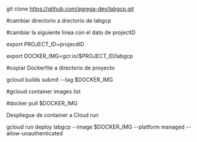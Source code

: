 git clone https://github.com/agrega-dev/labgcp.git

#cambiar directorio a drectorio de labgcp

#cambiar la siguiente linea con el dato de projectID

export PROJECT_ID=projecdID

export DOCKER_IMG=gcr.io/$PROJECT_ID/labgcp


#copiar Dockerfile a directorio de proyecto

gcloud builds submit --tag $DOCKER_IMG

#gcloud container images list

#docker pull $DOCKER_IMG

Despliegue de container a Cloud run

gcloud run deploy labgcp --image $DOCKER_IMG  --platform managed --allow-unauthenticated
